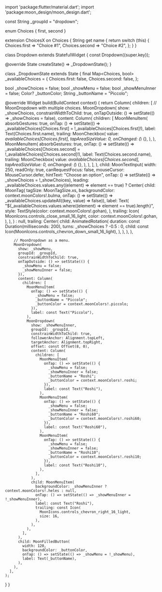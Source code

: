 import 'package:flutter/material.dart';
import 'package:moon_design/moon_design.dart';

const String _groupId = "dropdown";

enum Choices { first, second }

extension ChoicesX on Choices {
  String get name {
    return switch (this) {
      Choices.first => "Choice #1",
      Choices.second => "Choice #2",
    };
  }
}

class Dropdown extends StatefulWidget {
  const Dropdown({super.key});

  @override
  State<Dropdown> createState() => _DropdownState();
}

class _DropdownState extends State<Dropdown> {
  final Map<Choices, bool> _availableChoices = {
    Choices.first: false,
    Choices.second: false,
  };

  bool _showChoices = false;
  bool _showMenu = false;
  bool _showMenuInner = false;
  Color? _buttonColor;
  String _buttonName = "Piccolo";

  @override
  Widget build(BuildContext context) {
    return Column(
      children: [
        // MoonDropdown with multiple choices.
        MoonDropdown(
          show: _showChoices,
          constrainWidthToChild: true,
          onTapOutside: () => setState(() => _showChoices = false),
          content: Column(
            children: [
              MoonMenuItem(
                absorbGestures: true,
                onTap: () => setState(() => _availableChoices[Choices.first] = !_availableChoices[Choices.first]!),
                label: Text(Choices.first.name),
                trailing: MoonCheckbox(
                  value: _availableChoices[Choices.first],
                  tapAreaSizeValue: 0,
                  onChanged: (_) {},
                ),
              ),
              MoonMenuItem(
                absorbGestures: true,
                onTap: () => setState(() => _availableChoices[Choices.second] = !_availableChoices[Choices.second]!),
                label: Text(Choices.second.name),
                trailing: MoonCheckbox(
                  value: _availableChoices[Choices.second],
                  tapAreaSizeValue: 0,
                  onChanged: (_) {},
                ),
              ),
            ],
          ),
          child: MoonTextInput(
            width: 250,
            readOnly: true,
            canRequestFocus: false,
            mouseCursor: MouseCursor.defer,
            hintText: "Choose an option",
            onTap: () => setState(() => _showChoices = !_showChoices),
            leading: _availableChoices.values.any((element) => element == true)
                ? Center(
                    child: MoonTag(
                      tagSize: MoonTagSize.xs,
                      backgroundColor: context.moonColors!.bulma,
                      onTap: () => setState(() => _availableChoices.updateAll((key, value) => false)),
                      label: Text(
                        "${_availableChoices.values.where((element) => element == true).length}",
                        style: TextStyle(color: context.moonColors!.gohan),
                      ),
                      trailing: Icon(
                        MoonIcons.controls_close_small_16_light,
                        color: context.moonColors!.gohan,
                      ),
                    ),
                  )
                : null,
            trailing: Center(
              child: AnimatedRotation(
                duration: const Duration(milliseconds: 200),
                turns: _showChoices ? -0.5 : 0,
                child: const Icon(MoonIcons.controls_chevron_down_small_16_light),
              ),
            ),
          ),
        ),

        // MoonDropdown as a menu.
        MoonDropdown(
          show: _showMenu,
          groupId: _groupId,
          constrainWidthToChild: true,
          onTapOutside: () => setState(() {
            _showMenu = false;
            _showMenuInner = false;
          }),
          content: Column(
            children: [
              MoonMenuItem(
                onTap: () => setState(() {
                  _showMenu = false;
                  _buttonName = "Piccolo";
                  _buttonColor = context.moonColors!.piccolo;
                }),
                label: const Text("Piccolo"),
              ),
              MoonDropdown(
                show: _showMenuInner,
                groupId: _groupId,
                constrainWidthToChild: true,
                followerAnchor: Alignment.topLeft,
                targetAnchor: Alignment.topRight,
                offset: const Offset(8, 0),
                content: Column(
                  children: [
                    MoonMenuItem(
                      onTap: () => setState(() {
                        _showMenu = false;
                        _showMenuInner = false;
                        _buttonName = "Roshi";
                        _buttonColor = context.moonColors!.roshi;
                      }),
                      label: const Text("Roshi"),
                    ),
                    MoonMenuItem(
                      onTap: () => setState(() {
                        _showMenu = false;
                        _showMenuInner = false;
                        _buttonName = "Roshi60";
                        _buttonColor = context.moonColors!.roshi60;
                      }),
                      label: const Text("Roshi60"),
                    ),
                    MoonMenuItem(
                      onTap: () => setState(() {
                        _showMenu = false;
                        _showMenuInner = false;
                        _buttonName = "Roshi10";
                        _buttonColor = context.moonColors!.roshi10;
                      }),
                      label: const Text("Roshi10"),
                    ),
                  ],
                ),
                child: MoonMenuItem(
                  backgroundColor: _showMenuInner ? context.moonColors!.heles : null,
                  onTap: () => setState(() => _showMenuInner = !_showMenuInner),
                  label: const Text("Roshi"),
                  trailing: const Icon(
                    MoonIcons.controls_chevron_right_16_light,
                    size: 16,
                  ),
                ),
              ),
            ],
          ),
          child: MoonFilledButton(
            width: 120,
            backgroundColor: _buttonColor,
            onTap: () => setState(() => _showMenu = !_showMenu),
            label: Text(_buttonName),
          ),
        ),
      ],
    );
  }
}